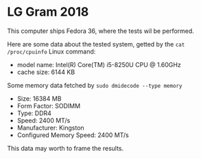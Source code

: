 # LG Gram 2018

This computer ships Fedora 36, where the tests wil be performed.

Here are some data about the tested system, getted by the `cat /proc/cpuinfo` Linux command:

* model name: Intel(R) Core(TM) i5-8250U CPU @ 1.60GHz
* cache size: 6144 KB

Some memory data fetched by `sudo dmidecode --type memory`

* Size: 16384 MB
* Form Factor: SODIMM
* Type: DDR4
* Speed: 2400 MT/s
* Manufacturer: Kingston
* Configured Memory Speed: 2400 MT/s

This data may worth to frame the results.